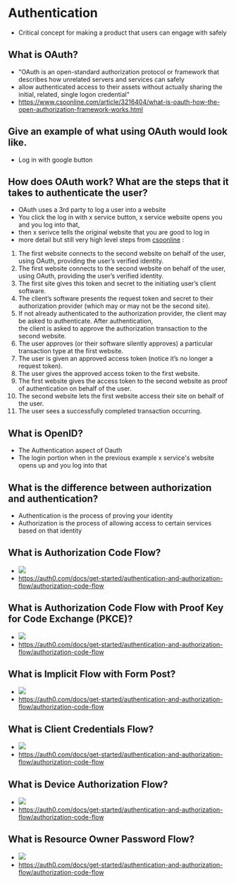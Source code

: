 # Authentication
- Critical concept for making a product that users can engage with safely 
## What is OAuth?
- "OAuth is an open-standard authorization protocol or framework that describes how unrelated servers and services can safely
-  allow authenticated access to their assets without actually sharing the initial, related, single logon credential"
-   https://www.csoonline.com/article/3216404/what-is-oauth-how-the-open-authorization-framework-works.html
## Give an example of what using OAuth would look like.
- Log in with google button 
## How does OAuth work? What are the steps that it takes to authenticate the user?
- OAuth uses a 3rd party to log a user into a website
- You click the log in with x service button, x service website opens you and you log into that, 
- then x serivce tells the original website that you are good to log in 
- more detail but still very high level steps from [csoonline](https://www.csoonline.com/article/3216404/what-is-oauth-how-the-open-authorization-framework-works.html) :
1. The first website connects to the second website on behalf of the user, using OAuth, providing the user’s verified identity.
2. The first website connects to the second website on behalf of the user, using OAuth, providing the user’s verified identity.
3. The first site gives this token and secret to the initiating user’s client software.
4. The client’s software presents the request token and secret to their authorization provider (which may or may not be the second site).
5. If not already authenticated to the authorization provider, the client may be asked to authenticate. After authentication, <br> the client is asked to approve the authorization transaction to the second website.
6. The user approves (or their software silently approves) a particular transaction type at the first website.
7. The user is given an approved access token (notice it’s no longer a request token).
8. The user gives the approved access token to the first website.
9. The first website gives the access token to the second website as proof of authentication on behalf of the user.
10. The second website lets the first website access their site on behalf of the user.
11. The user sees a successfully completed transaction occurring.
## What is OpenID?
- The Authentication aspect of Oauth
- The login portion when in the previous example x service's website opens up and you log into that
## What is the difference between authorization and authentication?
- Authentication is the process of proving your identity
- Authorization is the process of allowing access to certain services based on that identity
## What is Authorization Code Flow?
- <img src ="https://i.imgur.com/3TTPEIG.png" />
- https://auth0.com/docs/get-started/authentication-and-authorization-flow/authorization-code-flow
## What is Authorization Code Flow with Proof Key for Code Exchange (PKCE)?
- <img src = "https://i.imgur.com/c4mCUqk.png"/>
- https://auth0.com/docs/get-started/authentication-and-authorization-flow/authorization-code-flow
## What is Implicit Flow with Form Post?
- <img src ="https://i.imgur.com/tvW9uVm.png" />
- https://auth0.com/docs/get-started/authentication-and-authorization-flow/authorization-code-flow
## What is Client Credentials Flow?
- <img src="https://i.imgur.com/E4Ak9rO.png" />
- https://auth0.com/docs/get-started/authentication-and-authorization-flow/authorization-code-flow
## What is Device Authorization Flow?
- <img src ="https://i.imgur.com/vLExdtH.png" />
- https://auth0.com/docs/get-started/authentication-and-authorization-flow/authorization-code-flow
## What is Resource Owner Password Flow?
- <img src ="https://i.imgur.com/jHdFcKy.png" />
- https://auth0.com/docs/get-started/authentication-and-authorization-flow/authorization-code-flow
